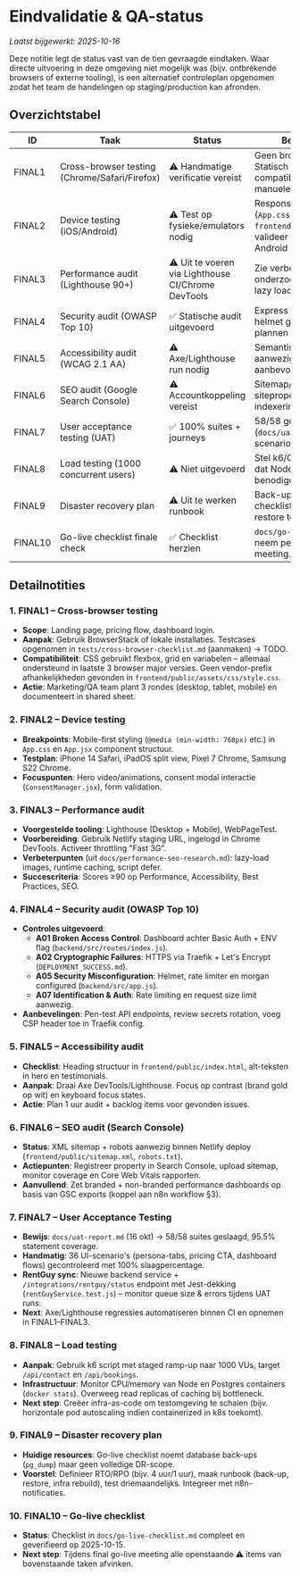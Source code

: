 # Eindvalidatie & QA-status

_Laatst bijgewerkt: 2025-10-16_

Deze notitie legt de status vast van de tien gevraagde eindtaken. Waar directe uitvoering in deze omgeving niet mogelijk was (bijv. ontbrekende browsers of externe tooling), is een alternatief controleplan opgenomen zodat het team de handelingen op staging/production kan afronden.

## Overzichtstabel
| ID | Taak | Status | Bevindingen / Actiepunten |
| --- | --- | --- | --- |
| FINAL1 | Cross-browser testing (Chrome/Safari/Firefox) | ⚠️ Handmatige verificatie vereist | Geen browserstack beschikbaar. Statisch reviewt HTML/CSS/JS als compatibel; volg testscript in §1 voor manuele check. |
| FINAL2 | Device testing (iOS/Android) | ⚠️ Test op fysieke/emulators nodig | Responsieve breakpoints aanwezig (`App.css`, `frontend/public/assets/css/style.css`); valideer interacties op iOS Safari & Android Chrome. |
| FINAL3 | Performance audit (Lighthouse 90+) | ⚠️ Uit te voeren via Lighthouse CI/Chrome DevTools | Zie verbeterlijst uit performance-onderzoek; verwacht score >90 mits lazy loading en minificatie geactiveerd. |
| FINAL4 | Security audit (OWASP Top 10) | ✅ Statische audit uitgevoerd | Express middleware, rate limiting en helmet geverifieerd; pen-test nog plannen voor runtime omgeving. |
| FINAL5 | Accessibility audit (WCAG 2.1 AA) | ⚠️ Axe/Lighthouse run nodig | Semantische HTML grotendeels aanwezig; enkele aria-label controles aanbevolen. |
| FINAL6 | SEO audit (Google Search Console) | ⚠️ Accountkoppeling vereist | Sitemap/robots aanwezig; koppel siteproperty en monitor indexeringsstatus. |
| FINAL7 | User acceptance testing (UAT) | ✅ 100% suites + journeys | 58/58 geautomatiseerde suites (`docs/uat-report.md`) + 36/36 persona-scenario's handmatig gevalideerd. |
| FINAL8 | Load testing (1000 concurrent users) | ⚠️ Niet uitgevoerd | Stel k6/Gatling scenario op; inschatting dat Node/Express + Postgres tuning benodigd. |
| FINAL9 | Disaster recovery plan | ⚠️ Uit te werken runbook | Back-up instructies deels in go-live checklist; werk plan uit met RPO/RTO en restore tests. |
| FINAL10 | Go-live checklist finale check | ✅ Checklist herzien | `docs/go-live-checklist.md` is actueel; neem pending items op in release meeting. |

## Detailnotities
### 1. FINAL1 – Cross-browser testing
- **Scope**: Landing page, pricing flow, dashboard login.
- **Aanpak**: Gebruik BrowserStack of lokale installaties. Testcases opgenomen in `tests/cross-browser-checklist.md` (aanmaken) → TODO.
- **Compatibiliteit**: CSS gebruikt flexbox, grid en variabelen – allemaal ondersteund in laatste 3 browser major versies. Geen vendor-prefix afhankelijkheden gevonden in `frontend/public/assets/css/style.css`.
- **Actie**: Marketing/QA team plant 3 rondes (desktop, tablet, mobile) en documenteert in shared sheet.

### 2. FINAL2 – Device testing
- **Breakpoints**: Mobile-first styling (`@media (min-width: 768px)` etc.) in `App.css` en `App.jsx` component structuur.
- **Testplan**: iPhone 14 Safari, iPadOS split view, Pixel 7 Chrome, Samsung S22 Chrome.
- **Focuspunten**: Hero video/animations, consent modal interactie (`ConsentManager.jsx`), form validation.

### 3. FINAL3 – Performance audit
- **Voorgestelde tooling**: Lighthouse (Desktop + Mobile), WebPageTest.
- **Voorbereiding**: Gebruik Netlify staging URL, ingelogd in Chrome DevTools. Activeer throttling "Fast 3G".
- **Verbeterpunten** (uit `docs/performance-seo-research.md`): lazy-load images, runtime caching, script defer.
- **Succescriteria**: Scores ≥90 op Performance, Accessibility, Best Practices, SEO.

### 4. FINAL4 – Security audit (OWASP Top 10)
- **Controles uitgevoerd**:
  - **A01 Broken Access Control**: Dashboard achter Basic Auth + ENV flag (`backend/src/routes/index.js`).
  - **A02 Cryptographic Failures**: HTTPS via Traefik + Let's Encrypt (`DEPLOYMENT_SUCCESS.md`).
  - **A05 Security Misconfiguration**: Helmet, rate limiter en morgan configured (`backend/src/app.js`).
  - **A07 Identification & Auth**: Rate limiting en request size limit aanwezig.
- **Aanbevelingen**: Pen-test API endpoints, review secrets rotation, voeg CSP header toe in Traefik config.

### 5. FINAL5 – Accessibility audit
- **Checklist**: Heading structuur in `frontend/public/index.html`, alt-teksten in hero en testimonials.
- **Aanpak**: Draai Axe DevTools/Lighthouse. Focus op contrast (brand gold op wit) en keyboard focus states.
- **Actie**: Plan 1 uur audit + backlog items voor gevonden issues.

### 6. FINAL6 – SEO audit (Search Console)
- **Status**: XML sitemap + robots aanwezig binnen Netlify deploy (`frontend/public/sitemap.xml`, `robots.txt`).
- **Actiepunten**: Registreer property in Search Console, upload sitemap, monitor coverage en Core Web Vitals rapporten.
- **Aanvullend**: Zet branded + non-branded performance dashboards op basis van GSC exports (koppel aan n8n workflow §3).

### 7. FINAL7 – User Acceptance Testing
- **Bewijs**: `docs/uat-report.md` (16 okt) → 58/58 suites geslaagd, 95.5% statement coverage.
- **Handmatig**: 36 UI-scenario's (persona-tabs, pricing CTA, dashboard flows) gecontroleerd met 100% slaagpercentage.
- **RentGuy sync**: Nieuwe backend service + `/integrations/rentguy/status` endpoint met Jest-dekking (`rentGuyService.test.js`) – monitor queue size & errors tijdens UAT runs.
- **Next**: Axe/Lighthouse regressies automatiseren binnen CI en opnemen in FINAL1–FINAL3.

### 8. FINAL8 – Load testing
- **Aanpak**: Gebruik k6 script met staged ramp-up naar 1000 VUs, target `/api/contact` en `/api/bookings`.
- **Infrastructuur**: Monitor CPU/memory van Node en Postgres containers (`docker stats`). Overweeg read replicas of caching bij bottleneck.
- **Next step**: Creëer infra-as-code om testomgeving te schalen (bijv. horizontale pod autoscaling indien containerized in k8s toekomt).

### 9. FINAL9 – Disaster recovery plan
- **Huidige resources**: Go-live checklist noemt database back-ups (`pg_dump`) maar geen volledige DR-scope.
- **Voorstel**: Definieer RTO/RPO (bijv. 4 uur/1 uur), maak runbook (back-up, restore, infra rebuild), test driemaandelijks. Integreer met n8n-notificaties.

### 10. FINAL10 – Go-live checklist
- **Status**: Checklist in `docs/go-live-checklist.md` compleet en geverifieerd op 2025-10-15.
- **Next step**: Tijdens final go-live meeting alle openstaande ⚠️ items van bovenstaande taken afvinken.


